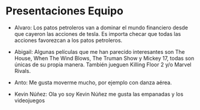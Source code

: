 

# Presentaciones Equipo

- Alvaro: Los patos petroleros van a dominar el mundo financiero desde que cayeron las acciones de tesla. Es importa checar que todas las acciones favorezcan a los patos petroleros.

- Abigail: Algunas películas que me han parecido interesantes son The House, When The Wind Blows, The Truman Show y Mickey 17, todas son únicas de su propia manera. También jueguen Killing Floor 2 y/o Marvel Rivals.

- Anto: Me gusta moverme mucho, por ejemplo con danza aérea.

- Kevin Núñez: Ola yo soy Kevin Núñez me gusta las empanadas y los videojuegos


